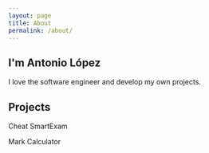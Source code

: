 ```yaml
---
layout: page
title: About
permalink: /about/
---
```


I'm Antonio López
----------------------------

I love the software engineer and develop my own projects.

Projects
---------------

Cheat SmartExam

Mark Calculator